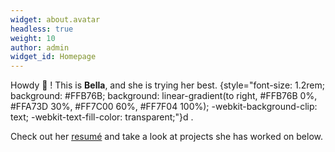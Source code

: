 ```yaml
---
widget: about.avatar
headless: true
weight: 10
author: admin
widget_id: Homepage
---
```

Howdy 👋 ! This is **Bella**, and she is trying her best.
{style="font-size: 1.2rem; background: #FFB76B; background: linear-gradient(to right, #FFB76B 0%, #FFA73D 30%, #FF7C00 60%, #FF7F04 100%); -webkit-background-clip: text; -webkit-text-fill-color: transparent;"}d . 

Check out her [resumé](/about/) and take a look at projects she has worked on below.
